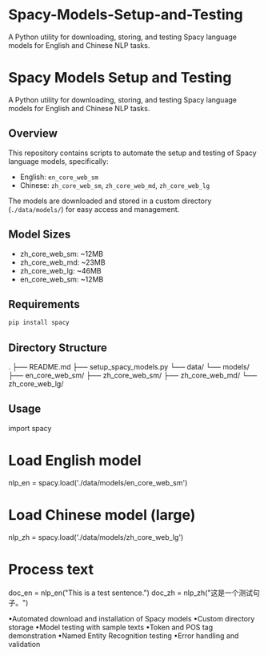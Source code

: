# Spacy-Models-Setup-and-Testing
A Python utility for downloading, storing, and testing Spacy language models for English and Chinese NLP tasks.

# Spacy Models Setup and Testing

A Python utility for downloading, storing, and testing Spacy language models for English and Chinese NLP tasks.

## Overview

This repository contains scripts to automate the setup and testing of Spacy language models, specifically:
- English: `en_core_web_sm`
- Chinese: `zh_core_web_sm`, `zh_core_web_md`, `zh_core_web_lg`

The models are downloaded and stored in a custom directory (`./data/models/`) for easy access and management.

## Model Sizes
- zh_core_web_sm: ~12MB
- zh_core_web_md: ~23MB
- zh_core_web_lg: ~46MB
- en_core_web_sm: ~12MB

## Requirements

```bash
pip install spacy
```

## Directory Structure

.
├── README.md
├── setup_spacy_models.py
└── data/
    └── models/
        ├── en_core_web_sm/
        ├── zh_core_web_sm/
        ├── zh_core_web_md/
        └── zh_core_web_lg/


## Usage
import spacy

# Load English model
nlp_en = spacy.load('./data/models/en_core_web_sm')

# Load Chinese model (large)
nlp_zh = spacy.load('./data/models/zh_core_web_lg')

# Process text
doc_en = nlp_en("This is a test sentence.")
doc_zh = nlp_zh("这是一个测试句子。")



•Automated download and installation of Spacy models
•Custom directory storage
•Model testing with sample texts
•Token and POS tag demonstration
•Named Entity Recognition testing
•Error handling and validation


